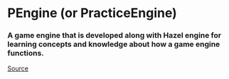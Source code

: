 # PEngine (or PracticeEngine)

### A game engine that is developed along with Hazel engine for learning concepts and knowledge about how a game engine functions.

[Source](https://github.com/TheCherno/Hazel)
